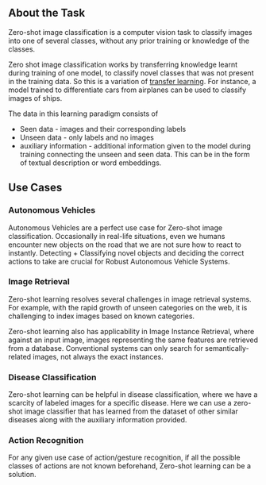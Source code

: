 ## About the Task

Zero-shot image classification is a computer vision task to classify images into one of several classes, without any prior training or knowledge of the classes. 

Zero shot image classification works by transferring knowledge learnt during training of one model, to classify novel classes that was not present in the training data. So this is a variation of [transfer learning](https://www.youtube.com/watch?v=BqqfQnyjmgg). For instance, a model trained to differentiate cars from airplanes can be used to classify images of ships.

The data in this learning paradigm consists of

- Seen data - images and their corresponding labels
- Unseen data -  only labels and no images
- auxiliary information - additional information given to the model during training connecting the unseen and seen data. This can be in the form of textual description or word embeddings.


## Use Cases

### Autonomous Vehicles
Autonomous Vehicles are a perfect use case for Zero-shot image classification. Occasionally in real-life situations, even we humans encounter new objects on the road that we are not sure how to react to instantly. Detecting + Classifying novel objects and deciding the correct actions to take are crucial for Robust Autonomous Vehicle Systems.

### Image Retrieval
Zero-shot learning resolves several challenges in image retrieval systems. For example, with the rapid growth of unseen categories on the web, it is challenging to index images based on known categories.

Zero-shot learning also has applicability in Image Instance Retrieval, where against an input image, images representing the same features are retrieved from a database. Conventional systems can only search for  semantically-related images, not always the exact instances.

### Disease Classification
Zero-shot learning can be helpful in disease classification, where we have a scarcity of labeled images for a specific disease. Here we can use a zero-shot image classifier that has learned from the dataset of other similar diseases along with the auxiliary information provided.


### Action Recognition
For any given use case of action/gesture recognition, if all the possible classes of actions are not known beforehand, Zero-shot learning can be a solution.

